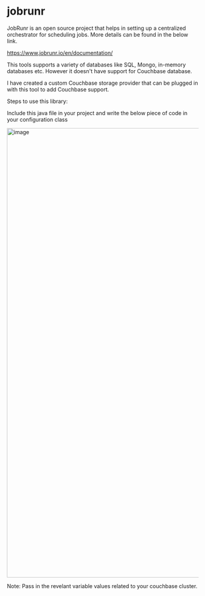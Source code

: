 # jobrunr
JobRunr is an open source project that helps in setting up a centralized orchestrator for scheduling jobs. 
More details can be found in the below link.

https://www.jobrunr.io/en/documentation/

This tools supports a variety of databases like SQL, Mongo, in-memory databases etc. However it doesn't have support for Couchbase database.

I have created a custom Couchbase storage provider that can be plugged in with this tool to add Couchbase support.

Steps to use this library:

Include this java file in your project and write the below piece of code in your configuration class

<img width="1180" alt="image" src="https://user-images.githubusercontent.com/47706629/190920600-967d46d2-5cb9-4e07-8447-10d5af50f1f4.png">

Note: Pass in the revelant variable values related to your couchbase cluster.
